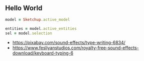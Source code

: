 Hello World
----
```rb
model = Sketchup.active_model
```
```rb
entities = model.active_entities
sel = model.selection
```

* https://pixabay.com/sound-effects/type-writing-6834/
* https://www.fesliyanstudios.com/royalty-free-sound-effects-download/keyboard-typing-6
